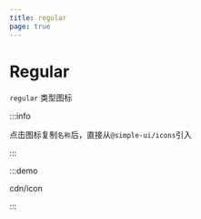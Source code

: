 ```yaml
---
title: regular
page: true
---
```


<script setup>
const demos = import.meta.glob('../../../demos/simple-ui/cdn/*/*.vue')
</script>

# Regular

`regular` 类型图标

:::info

点击图标复制`名称`后，直接从`@simple-ui/icons`引入

:::

:::demo

cdn/icon

:::
